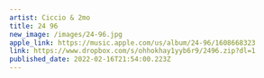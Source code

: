 ```yaml
---
artist: Ciccio & 2mo
title: 24 96
new_image: /images/24-96.jpg
apple_link: https://music.apple.com/us/album/24-96/1608668323
link: https://www.dropbox.com/s/ohhokhay1yyb6r9/2496.zip?dl=1
published_date: 2022-02-16T21:54:00.223Z
---
```

